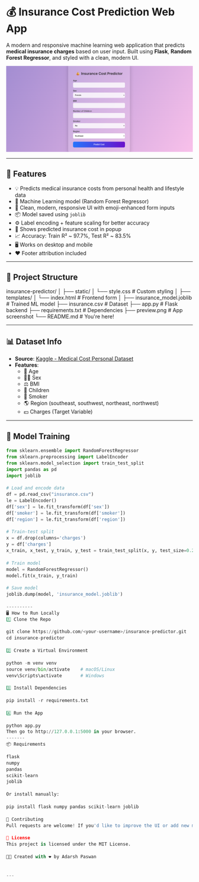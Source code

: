 # 💰 Insurance Cost Prediction Web App

A modern and responsive machine learning web application that predicts **medical insurance charges** based on user input. Built using **Flask**, **Random Forest Regressor**, and styled with a clean, modern UI.

![App Preview](preview.png)

---

## 🚀 Features

- 💡 Predicts medical insurance costs from personal health and lifestyle data
- 🧠 Machine Learning model (Random Forest Regressor)
- 🎨 Clean, modern, responsive UI with emoji-enhanced form inputs
- 📦 Model saved using `joblib`
- ⚙️ Label encoding + feature scaling for better accuracy
- 💬 Shows predicted insurance cost in popup
- 📈 Accuracy: Train R² ~ 97.7%, Test R² ~ 83.5%
- 🖥️ Works on desktop and mobile
- ❤️ Footer attribution included

---

## 📁 Project Structure

insurance-predictor/
│
├── static/
│ └── style.css # Custom styling
│
├── templates/
│ └── index.html # Frontend form
│
├── insurance_model.joblib # Trained ML model
├── insurance.csv # Dataset
├── app.py # Flask backend
├── requirements.txt # Dependencies
├── preview.png # App screenshot
└── README.md # You're here!


---

## 📊 Dataset Info

- **Source**: [Kaggle - Medical Cost Personal Dataset](https://www.kaggle.com/datasets/mirichoi0218/insurance)
- **Features**:
  - 👴 Age
  - 🧑‍⚕️ Sex
  - ⚖️ BMI
  - 👶 Children
  - 🚬 Smoker
  - 🌎 Region (southeast, southwest, northeast, northwest)
  - 💵 Charges (Target Variable)

---

## 🧠 Model Training

```python
from sklearn.ensemble import RandomForestRegressor
from sklearn.preprocessing import LabelEncoder
from sklearn.model_selection import train_test_split
import pandas as pd
import joblib

# Load and encode data
df = pd.read_csv("insurance.csv")
le = LabelEncoder()
df['sex'] = le.fit_transform(df['sex'])
df['smoker'] = le.fit_transform(df['smoker'])
df['region'] = le.fit_transform(df['region'])

# Train-test split
x = df.drop(columns='charges')
y = df['charges']
x_train, x_test, y_train, y_test = train_test_split(x, y, test_size=0.2, random_state=42)

# Train model
model = RandomForestRegressor()
model.fit(x_train, y_train)

# Save model
joblib.dump(model, 'insurance_model.joblib')

----------
🖥️ How to Run Locally
1️⃣ Clone the Repo

git clone https://github.com/<your-username>/insurance-predictor.git
cd insurance-predictor

2️⃣ Create a Virtual Environment

python -m venv venv
source venv/bin/activate    # macOS/Linux
venv\Scripts\activate       # Windows

3️⃣ Install Dependencies

pip install -r requirements.txt

4️⃣ Run the App

python app.py
Then go to http://127.0.0.1:5000 in your browser.
-------
📦 Requirements

flask
numpy
pandas
scikit-learn
joblib

Or install manually:

pip install flask numpy pandas scikit-learn joblib

🙌 Contributing
Pull requests are welcome! If you'd like to improve the UI or add new models, feel free to fork and submit a PR.

📄 License
This project is licensed under the MIT License.

👨‍💻 Created with ❤️ by Adarsh Paswan


---



